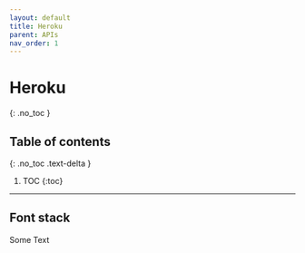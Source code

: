```yaml
---
layout: default
title: Heroku
parent: APIs
nav_order: 1
---
```


# Heroku
{: .no_toc }

## Table of contents
{: .no_toc .text-delta }

1. TOC
{:toc}

---

## Font stack
Some Text